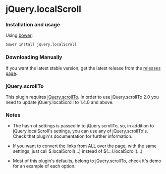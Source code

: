 # jQuery.localScroll

### Installation and usage

Using [bower](https://github.com/twitter/bower):
```bash
bower install jquery.localScroll
```

### Downloading Manually

If you want the latest stable version, get the latest release from the [releases page](https://github.com/flesler/jquery.localScroll/releases).

### jQuery.scrollTo

This plugin requires [jQuery.scrollTo](http://github.com/flesler/jquery.scrollTo).
In order to use jQuery.scrollTo 2.0 you need to update jQuery.localScroll to 1.4.0 and above.

### Notes

* The hash of settings is passed in to jQuery.scrollTo, so, in addition to jQuery.localScroll's settings, you can use any of jQuery.scrollTo's. Check that plugin's documentation for further information.

* If you want to convert the links from ALL over the page, with the same settings, just call $.localScroll(...) instead of $(...).localScroll(...)

* Most of this plugin's defaults, belong to jQuery.scrollTo, check it's demo for an example of each option.